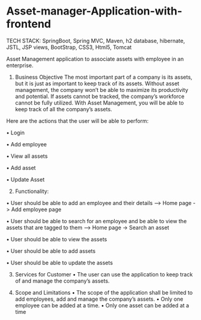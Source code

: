 # Asset-manager-Application-with-frontend

TECH STACK:
SpringBoot, Spring MVC, Maven, h2 database, hibernate, JSTL, JSP views, BootStrap, CSS3, Html5, Tomcat


Asset Management application to associate assets with employee in an enterprise.

1.	Business Objective
The most important part of a company is its assets, but it is just as important to keep track of its assets. Without asset management, the company won’t be able to maximize its productivity and potential. If assets cannot be tracked, the company’s workforce cannot be fully utilized. With Asset Management, you will be able to keep track of all the company’s assets.

Here are the actions that the user will be able to perform:

•	Login

•	Add employee

•	View all assets

•	Add asset

•	Update Asset

2.	Functionality:

•	User should be able to add an employee and their details --> Home page -> Add employee page

•	User should be able to search for an employee and be able to view the assets that are tagged to them --> Home page -> Search an asset

•	User should be able to view the assets

•	User should be able to add assets 

•	User should be able to update the assets


3.	Services for Customer
•	The user can use the application to keep track of and manage the company’s assets.

4.	Scope and Limitations
•	The scope of the application shall be limited to add employees, add and manage the company’s assets.
•	Only one employee can be added at a time.
•	Only one asset can be added at a time

